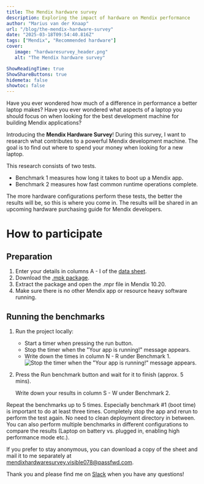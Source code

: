 ```yaml
---
title: The Mendix hardware survey
description: Exploring the impact of hardware on Mendix performance
author: "Marius van der Knaap"
url: "/blog/the-mendix-hardware-survey"
date: "2025-03-18T09:54:40.816Z"
tags: ["Mendix", "Recommended hardware"]
cover:
   image: "hardwaresurvey_header.png"
   alt: "The Mendix hardware survey"

ShowReadingTime: true
ShowShareButtons: true
hidemeta: false
showtoc: false
---
```


Have you ever wondered how much of a difference in performance a better laptop makes? Have you ever wondered what aspects of a laptop you should focus on when looking for the best development machine for building Mendix applications?

Introducing the **Mendix Hardware Survey**! During this survey, I want to research what contributes to a powerful Mendix development machine. The goal is to find out where to spend your money when looking for a new laptop.

This research consists of two tests.
* Benchmark 1 measures how long it takes to boot up a Mendix app.
* Benchmark 2 measures how fast common runtime operations complete.

The more hardware configurations perform these tests, the better the results will be, so this is where you come in. The results will be shared in an upcoming hardware purchasing guide for Mendix developers.

# How to participate

## Preparation
1. Enter your details in columns A - I of the [data sheet](https://docs.google.com/spreadsheets/d/13SVOxbG8D3knN_U5IyizcgVN8Iq4YBFCiN6HZFR4YMw/edit?usp=sharing).
2. Download the [.mpk package](https://drive.google.com/file/d/1ffvXpCzLOEr0vDa3L2NhqRPprHSNS6DU/view?usp=drive_link).
3. Extract the package and open the .mpr file in Mendix 10.20.
4. Make sure there is no other Mendix app or resource heavy software running.

## Running the benchmarks
1. Run the project locally:
   * Start a timer when pressing the run button.
   * Stop the timer when the "Your app is running!" message appears.
   * Write down the times in column N - R under Benchmark 1.
![Stop the timer when the "Your app is running!" message appears.](/stoptimer.png)
2. Press the Run benchmark button and wait for it to finish (approx. 5 mins).
   
   Write down your results in column S - W under Benchmark 2.

Repeat the benchmarks up to 5 times. Especially benchmark #1 (boot time) is important to do at least three times. Completely stop the app and rerun to perform the test again. No need to clean deployment directory in between.
You can also perform multiple benchmarks in different configurations to compare the results (Laptop on battery vs. plugged in, enabling high performance mode etc.).

If you prefer to stay anonymous, you can download a copy of the sheet and mail it to me separately at [mendixhardwaresurvey.visible078@passfwd.com](mailto:mendixhardwaresurvey.visible078@passfwd.com).

Thank you and please find me on [Slack](https://mendixcommunity.slack.com/) when you have any questions!